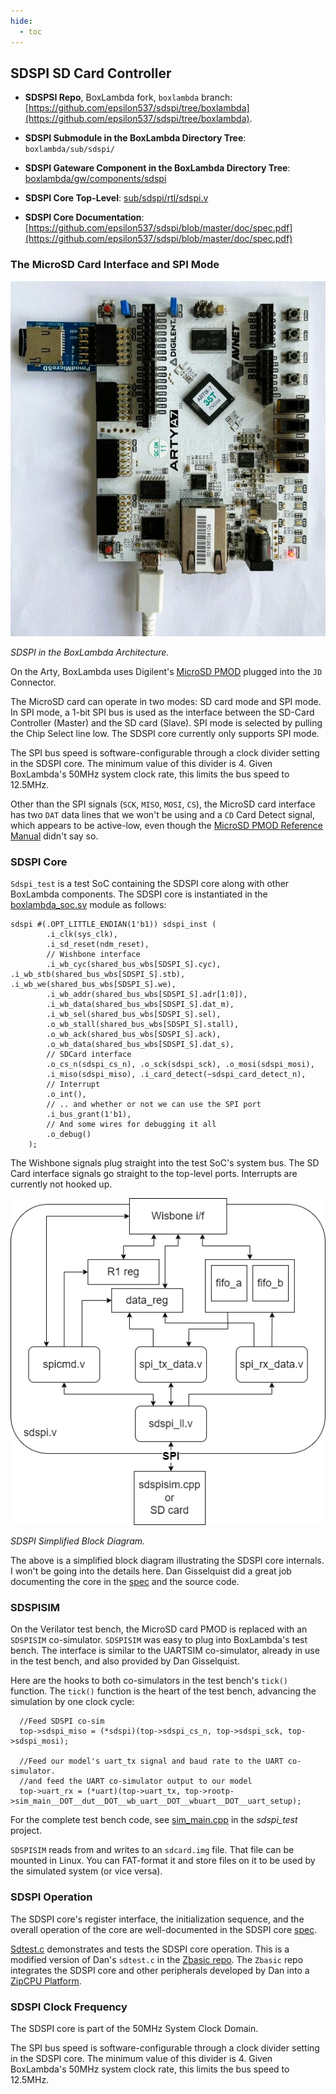 ```yaml
---
hide:
  - toc
---
```


## SDSPI SD Card Controller

- **SDSPSI Repo**, BoxLambda fork, `boxlambda` branch:
    [https://github.com/epsilon537/sdspi/tree/boxlambda](https://github.com/epsilon537/sdspi/tree/boxlambda).

- **SDSPI Submodule in the BoxLambda Directory Tree**:
    `boxlambda/sub/sdspi/`

- **SDSPI Gateware Component in the BoxLambda Directory Tree**:
    [boxlambda/gw/components/sdspi](https://github.com/epsilon537/boxlambda/tree/master/gw/components/sdspi)

- **SDSPI Core Top-Level**:
    [sub/sdspi/rtl/sdspi.v](https://github.com/epsilon537/sdspi/blob/boxlambda/rtl/sdspi.v)

- **SDSPI Core Documentation**:
    [https://github.com/epsilon537/sdspi/blob/master/doc/spec.pdf](https://github.com/epsilon537/sdspi/blob/master/doc/spec.pdf)

### The MicroSD Card Interface and SPI Mode

![Arty A7 with MicroSD PMOD in JD port.](assets/arty_w_microsd_pmod.jpeg)

*SDSPI in the BoxLambda Architecture.*

On the Arty, BoxLambda uses Digilent's [MicroSD PMOD](https://digilent.com/shop/pmod-microsd-microsd-card-slot/) plugged into the `JD` Connector.

The MicroSD card can operate in two modes: SD card mode and SPI mode. In SPI mode, a 1-bit SPI bus is used as the interface between the SD-Card Controller (Master) and the SD card (Slave). SPI mode is selected by pulling the Chip Select line low.
The SDSPI core currently only supports SPI mode.

The SPI bus speed is software-configurable through a clock divider setting in the SDSPI core. The minimum value of this divider is 4. Given BoxLambda's 50MHz system clock rate, this limits the bus speed to 12.5MHz.

Other than the SPI signals (`SCK`, `MISO`, `MOSI`, `CS`), the MicroSD card interface has two `DAT` data lines that we won't be using and a `CD` Card Detect signal, which appears to be active-low, even though the [MicroSD PMOD Reference Manual](https://digilent.com/reference/pmod/pmodmicrosd/reference-manual?redirect=1) didn't say so.

### SDSPI Core

`Sdspi_test` is a test SoC containing the SDSPI core along with other BoxLambda components. The SDSPI core is instantiated in the [boxlambda_soc.sv](https://github.com/epsilon537/boxlambda/blob/master/gw/components/boxlambda_soc/rtl/boxlambda_soc.sv) module as follows:

```
sdspi #(.OPT_LITTLE_ENDIAN(1'b1)) sdspi_inst (
		.i_clk(sys_clk),
		.i_sd_reset(ndm_reset),
		// Wishbone interface
		.i_wb_cyc(shared_bus_wbs[SDSPI_S].cyc), .i_wb_stb(shared_bus_wbs[SDSPI_S].stb), .i_wb_we(shared_bus_wbs[SDSPI_S].we),
		.i_wb_addr(shared_bus_wbs[SDSPI_S].adr[1:0]),
		.i_wb_data(shared_bus_wbs[SDSPI_S].dat_m),
		.i_wb_sel(shared_bus_wbs[SDSPI_S].sel),
		.o_wb_stall(shared_bus_wbs[SDSPI_S].stall),
		.o_wb_ack(shared_bus_wbs[SDSPI_S].ack),
		.o_wb_data(shared_bus_wbs[SDSPI_S].dat_s),
		// SDCard interface
		.o_cs_n(sdspi_cs_n), .o_sck(sdspi_sck), .o_mosi(sdspi_mosi),
		.i_miso(sdspi_miso), .i_card_detect(~sdspi_card_detect_n),
		// Interrupt
		.o_int(),
		// .. and whether or not we can use the SPI port
		.i_bus_grant(1'b1),
		// And some wires for debugging it all
		.o_debug()
	);
```

The Wishbone signals plug straight into the test SoC's system bus. The SD Card interface signals go straight to the top-level ports.
Interrupts are currently not hooked up.

![SDSPI Block Diagram.](assets/sdspi_block_diagram.drawio.png)

*SDSPI Simplified Block Diagram.*

The above is a simplified block diagram illustrating the SDSPI core internals. I won't be going into the details here. Dan Gisselquist did a great job documenting the core in the [spec](https://github.com/ZipCPU/sdspi/blob/master/doc/gpl-3.0.pdf) and the source code.

### SDSPISIM

On the Verilator test bench, the MicroSD card PMOD is replaced with an `SDSPISIM` co-simulator. `SDSPISIM` was easy to plug into BoxLambda's test bench. The interface is similar to the UARTSIM co-simulator, already in use in the test bench, and also provided by Dan Gisselquist.

Here are the hooks to both co-simulators in the test bench's `tick()` function. The `tick()` function is the heart of the test bench, advancing the simulation by one clock cycle:

```
  //Feed SDSPI co-sim
  top->sdspi_miso = (*sdspi)(top->sdspi_cs_n, top->sdspi_sck, top->sdspi_mosi);

  //Feed our model's uart_tx signal and baud rate to the UART co-simulator.
  //and feed the UART co-simulator output to our model
  top->uart_rx = (*uart)(top->uart_tx, top->rootp->sim_main__DOT__dut__DOT__wb_uart__DOT__wbuart__DOT__uart_setup);
```

For the complete test bench code, see [sim_main.cpp](https://github.com/epsilon537/boxlambda/blob/master/gw/projects/sdspi_test/sim/sim_main.cpp) in the *sdspi_test* project.

`SDSPISIM` reads from and writes to an `sdcard.img` file. That file can be mounted in Linux. You can FAT-format it and store files on it to be used by the simulated system (or vice versa).

### SDSPI Operation

The SDSPI core's register interface, the initialization sequence, and the overall operation of the core are well-documented in the SDSPI core [spec](https://github.com/ZipCPU/sdspi/blob/master/doc/sdspi.pdf).

[Sdtest.c](https://github.com/epsilon537/boxlambda/blob/master/sw/projects/sdspi_test/sdtest.c) demonstrates and tests the SDSPI core operation. This is a modified version of Dan's `sdtest.c` in the [Zbasic repo](https://github.com/ZipCPU/zbasic). The `Zbasic` repo integrates the SDSPI core and other peripherals developed by Dan into a [ZipCPU Platform](https://zipcpu.com/projects.html).

### SDSPI Clock Frequency

The SDSPI core is part of the 50MHz System Clock Domain.

The SPI bus speed is software-configurable through a clock divider setting in the SDSPI core. The minimum value of this divider is 4. Given BoxLambda's 50MHz system clock rate, this limits the bus speed to 12.5MHz.

